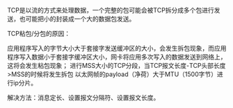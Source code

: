 TCP是以流的方式来处理数据，一个完整的包可能会被TCP拆分成多个包进行发送，也可能把小的封装成一个大的数据包发送。

TCP粘包/分包的原因：

应用程序写入的字节大小大于套接字发送缓冲区的大小，会发生拆包现象，而应用程序写入数据小于套接字缓冲区大小，网卡将应用多次写入的数据发送到网络上，这将会发生粘包现象；
进行MSS大小的TCP分段，当TCP报文长度-TCP头部长度>MSS的时候将发生拆包
以太网帧的payload（净荷）大于MTU（1500字节）进行ip分片。

解决方法：消息定长、设置报文分隔符、设置报文长度。
